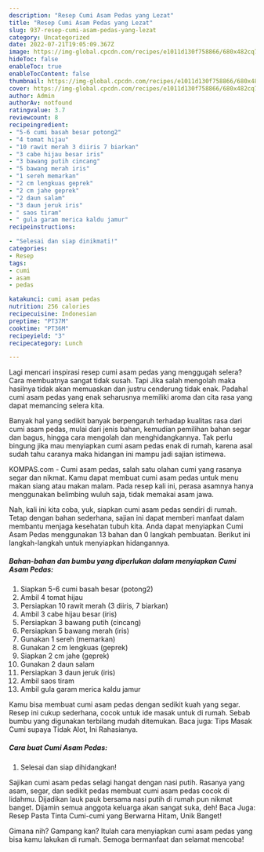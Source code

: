 ```yaml
---
description: "Resep Cumi Asam Pedas yang Lezat"
title: "Resep Cumi Asam Pedas yang Lezat"
slug: 937-resep-cumi-asam-pedas-yang-lezat
category: Uncategorized
date: 2022-07-21T19:05:09.367Z
image: https://img-global.cpcdn.com/recipes/e1011d130f758866/680x482cq70/cumi-asam-pedas-foto-resep-utama.jpg
hideToc: false
enableToc: true
enableTocContent: false
thumbnail: https://img-global.cpcdn.com/recipes/e1011d130f758866/680x482cq70/cumi-asam-pedas-foto-resep-utama.jpg
cover: https://img-global.cpcdn.com/recipes/e1011d130f758866/680x482cq70/cumi-asam-pedas-foto-resep-utama.jpg
author: Admin
authorAv: notfound
ratingvalue: 3.7
reviewcount: 8
recipeingredient:
- "5-6 cumi basah besar potong2"
- "4 tomat hijau"
- "10 rawit merah 3 diiris 7 biarkan"
- "3 cabe hijau besar iris"
- "3 bawang putih cincang"
- "5 bawang merah iris"
- "1 sereh memarkan"
- "2 cm lengkuas geprek"
- "2 cm jahe geprek"
- "2 daun salam"
- "3 daun jeruk iris"
- " saos tiram"
- " gula garam merica kaldu jamur"
recipeinstructions:

- "Selesai dan siap dinikmati!"
categories:
- Resep
tags:
- cumi
- asam
- pedas

katakunci: cumi asam pedas 
nutrition: 256 calories
recipecuisine: Indonesian
preptime: "PT37M"
cooktime: "PT36M"
recipeyield: "3"
recipecategory: Lunch

---
```



Lagi mencari inspirasi resep cumi asam pedas yang menggugah selera? Cara membuatnya sangat tidak susah. Tapi Jika salah mengolah maka hasilnya tidak akan memuaskan dan justru cenderung tidak enak. Padahal cumi asam pedas yang enak seharusnya memiliki aroma dan cita rasa yang dapat memancing selera kita.


Banyak hal yang sedikit banyak berpengaruh terhadap kualitas rasa dari cumi asam pedas, mulai dari jenis bahan, kemudian pemilihan bahan segar dan bagus, hingga cara mengolah dan menghidangkannya. Tak perlu bingung jika mau menyiapkan cumi asam pedas enak di rumah, karena asal sudah tahu caranya maka hidangan ini mampu jadi sajian istimewa.

KOMPAS.com - Cumi asam pedas, salah satu olahan cumi yang rasanya segar dan nikmat. Kamu dapat membuat cumi asam pedas untuk menu makan siang atau makan malam. Pada resep kali ini, perasa asamnya hanya menggunakan belimbing wuluh saja, tidak memakai asam jawa.


Nah, kali ini kita coba, yuk, siapkan cumi asam pedas sendiri di rumah. Tetap dengan bahan sederhana, sajian ini dapat memberi manfaat dalam membantu menjaga kesehatan tubuh kita. Anda dapat menyiapkan Cumi Asam Pedas menggunakan 13 bahan dan 0 langkah pembuatan. Berikut ini langkah-langkah untuk menyiapkan hidangannya.

<!--inarticleads1-->

##### Bahan-bahan dan bumbu yang diperlukan dalam menyiapkan Cumi Asam Pedas:

1. Siapkan 5-6 cumi basah besar (potong2)
1. Ambil 4 tomat hijau
1. Persiapkan 10 rawit merah (3 diiris, 7 biarkan)
1. Ambil 3 cabe hijau besar (iris)
1. Persiapkan 3 bawang putih (cincang)
1. Persiapkan 5 bawang merah (iris)
1. Gunakan 1 sereh (memarkan)
1. Gunakan 2 cm lengkuas (geprek)
1. Siapkan 2 cm jahe (geprek)
1. Gunakan 2 daun salam
1. Persiapkan 3 daun jeruk (iris)
1. Ambil  saos tiram
1. Ambil  gula garam merica kaldu jamur


Kamu bisa membuat cumi asam pedas dengan sedikit kuah yang segar. Resep ini cukup sederhana, cocok untuk ide masak untuk di rumah. Sebab bumbu yang digunakan terbilang mudah ditemukan. Baca juga: Tips Masak Cumi supaya Tidak Alot, Ini Rahasianya. 

<!--inarticleads2-->

##### Cara buat Cumi Asam Pedas:


1. Selesai dan siap dihidangkan!

Sajikan cumi asam pedas selagi hangat dengan nasi putih. Rasanya yang asam, segar, dan sedikit pedas membuat cumi asam pedas cocok di lidahmu. Dijadikan lauk pauk bersama nasi putih di rumah pun nikmat banget. Dijamin semua anggota keluarga akan sangat suka, deh! Baca Juga: Resep Pasta Tinta Cumi-cumi yang Berwarna Hitam, Unik Banget! 

Gimana nih? Gampang kan? Itulah cara menyiapkan cumi asam pedas yang bisa kamu lakukan di rumah. Semoga bermanfaat dan selamat mencoba!
